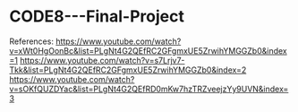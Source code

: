 # CODE8---Final-Project

References:
  https://www.youtube.com/watch?v=xWt0HgOonBc&list=PLgNt4G2QEfRC2GFgmxUE5ZrwihYMGGZb0&index=1
  https://www.youtube.com/watch?v=s7Lrjv7-Tkk&list=PLgNt4G2QEfRC2GFgmxUE5ZrwihYMGGZb0&index=2
  https://www.youtube.com/watch?v=sOKfQUZDYac&list=PLgNt4G2QEfRD0mKw7hzTRZveejzYy9UVN&index=3

